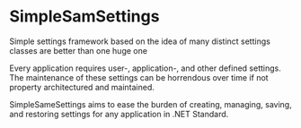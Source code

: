 # SimpleSamSettings
Simple settings framework based on the idea of many distinct settings classes are better than one huge one

Every application requires user-, application-, and other defined settings.  The maintenance of these settings can be horrendous over time
if not property architectured and maintained.

SimpleSameSettings aims to ease the burden of creating, managing, saving, and restoring settings for any application in .NET Standard.
